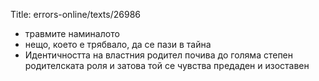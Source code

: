 Title: errors-online/texts/26986

* травмите наминалото
* нещо, което е трябвало, да се пази в тайна
* Идентичността на властния родител почива до голяма степен родителската роля и затова той се чувства предаден и изоставен
